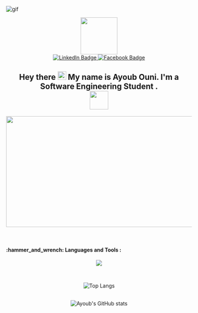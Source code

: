 ![gif](https://user-images.githubusercontent.com/113350495/217398375-abb3417e-54d1-4ad6-95fa-e898917dd63f.gif)

<div id="header" align="center">
  <img src="https://media.giphy.com/media/M9gbBd9nbDrOTu1Mqx/giphy.gif" width="100"/>
</div>
<div id="badges" align="center" class="d-flex justify-content-center bg-dark"style="text-align:center;">
  <a href="https://www.linkedin.com/in/ayoub-ouni-8a785a239/" target="_blank">
    <img src="https://img.shields.io/badge/LinkedIn-grey?style=for-the-badge&logo=linkedin&logoColor=white" alt="LinkedIn Badge"/>
  </a>
  <a href="https://www.facebook.com/20010610a" target="_blank">
    <img src="https://img.shields.io/badge/Facebbok-blue?style=for-the-badge&logo=facebook&logoColor=white" alt="Facebook Badge"/>
  </a>
  
  <br/>
  <img  src="https://komarev.com/ghpvc/?username=AyoubOuni&style=flat-square&color=blue" alt=""/>
 <br/>

  <h2 >
  Hey there
  <img src="https://media.giphy.com/media/hvRJCLFzcasrR4ia7z/giphy.gif" width="23px"/>
  My name is Ayoub Ouni.
  I'm a Software Engineering Student .
  </br>

<img src="https://www.countryflagicons.com/SHINY/48/TN.png" class='country' width='50' height='50' />


</h2>
</div>
<div align="center">
  <img src="https://media.giphy.com/media/dWesBcTLavkZuG35MI/giphy.gif" width="600" height="300"/>
</div>
<div>
 <br/>

<br/>
<h4> :hammer_and_wrench: Languages and Tools :</h4>
<div>


<p align="center">
  <a href="https://skillicons.dev">
    <img src="https://skillicons.dev/icons?i=git,linux,wordpress,html,css,bootstrap,js,react,redux,php,postman,nodejs,express,mongodb,mysql,,figma,github,java,py,c,cpp" />
  </a>
</p>
</br>

<div align="center">


![Top Langs](https://github-readme-stats.vercel.app/api/top-langs/?username=AyoubOuni)
</br>
</br>

![Ayoub's GitHub stats](https://github-readme-stats.vercel.app/api?username=AyoubOuni&theme=great-gatsby&show_icons=true)</div>
</div>
</div>
<!--
**AyoubOuni/AyoubOuni** is a ✨ _special_ ✨ repository because its `README.md` (this file) appears on your GitHub profile.

Here are some ideas to get you started:

- 🔭 I’m currently working on ...
- 🌱 I’m currently learning ...
- 👯 I’m looking to collaborate on ...
- 🤔 I’m looking for help with ...
- 💬 Ask me about ...
- 📫 How to reach me: ...
- 😄 Pronouns: ...
- ⚡ Fun fact: ...
-->
